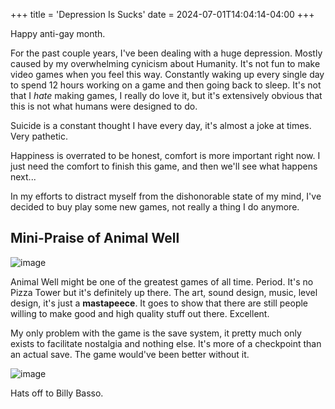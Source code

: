 +++
title = 'Depression Is Sucks'
date = 2024-07-01T14:04:14-04:00
+++

Happy anti-gay month.

For the past couple years, I've been dealing with a huge depression. Mostly caused by my overwhelming cynicism about Humanity. It's not fun to make video games when you feel this way. Constantly waking up every single day to spend 12 hours working on a game and then going back to sleep. It's not that I *hate* making games, I really do love it, but it's extensively obvious that this is not what humans were designed to do.

Suicide is a constant thought I have every day, it's almost a joke at times. Very pathetic.

Happiness is overrated to be honest, comfort is more important right now. I just need the comfort to finish this game, and then we'll see what happens next...

In my efforts to distract myself from the dishonorable state of my mind, I've decided to buy play some new games, not really a thing I do anymore.

## Mini-Praise of Animal Well

![image](/images/animalwellsteam.png)

Animal Well might be one of the greatest games of all time. Period. It's no Pizza Tower but it's definitely up there. The art, sound design, music, level design, it's just a **mastapeece**. It goes to show that there are still people willing to make good and high quality stuff out there. Excellent.

My only problem with the game is the save system, it pretty much only exists to facilitate nostalgia and nothing else. It's more of a checkpoint than an actual save. The game would've been better without it.

![image](/images/20240701142403_1.jpg)

Hats off to Billy Basso.